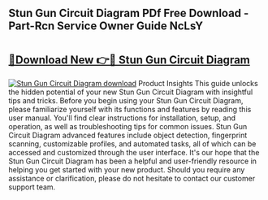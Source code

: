 ## Stun Gun Circuit Diagram PDf Free Download - Part-Rcn Service Owner Guide NcLsY

# <h2><a href="http://dfku8t.blite.top/?on=Stun+Gun+Circuit+Diagram">🔗Download New 👉🔴 Stun Gun Circuit Diagram</a></h2>

[![Stun Gun Circuit Diagram download](https://i.imgur.com/lujVjoI.png)](http://dfku8t.blite.top/?on=Stun+Gun+Circuit+Diagram)
Product Insights This guide unlocks the hidden potential of your new Stun Gun Circuit Diagram with insightful tips and tricks. Before you begin using your Stun Gun Circuit Diagram, please familiarize yourself with its functions and features by reading this user manual. You'll find clear instructions for installation, setup, and operation, as well as troubleshooting tips for common issues. Stun Gun Circuit Diagram advanced features include object detection, fingerprint scanning, customizable profiles, and automated tasks, all of which can be accessed and customized through the user interface. It's our hope that the Stun Gun Circuit Diagram has been a helpful and user-friendly resource in helping you get started with your new product. Should you require any assistance or clarification, please do not hesitate to contact our customer support team.
